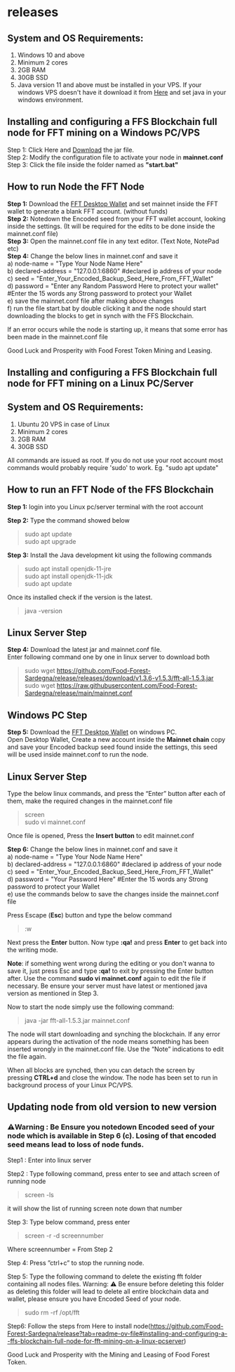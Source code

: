 # releases
## System and OS Requirements:<br>
1. Windows 10 and above
2. Minimum 2 cores
3. 2GB RAM
4. 30GB SSD
2. Java version 11 and above must be installed in your VPS. If your windows VPS doesn't have it download it from [Here](https://www.java.com/en/download/) and set java in your windows environment.
## Installing and configuring a FFS Blockchain full node for FFT mining on a Windows PC/VPS<br>
 Step 1: Click Here and [Download](https://github.com/Food-Forest-Sardegna/release/releases/download/v1.3.6-v1.5.3/fft-all-1.5.3.jar) the jar file.<br>
 Step 2: Modify the configuration file to activate your node in **mainnet.conf**<br>
 Step 3: Click the file inside the folder named as **"start.bat"**

## How to run Node the FFT Node
**Step 1:** Download the [FFT Desktop Wallet](https://github.com/Food-Forest-Sardegna/FFTfx-Wallet/archive/refs/heads/main.zip) and set mainnet inside the FFT wallet to generate a blank FFT account. (without funds)<br> 
**Step 2:** Notedown the Encoded seed from your FFT wallet account, looking inside the settings. (It will be required for the edits to be done inside the mainnet.conf file)<br>
**Step 3:** Open the mainnet.conf file in any text editor. (Text Note, NotePad etc)<br>
**Step 4:** Change the below lines in mainnet.conf and save it<br>
a) node-name = "Type Your Node Name Here"<br>
b) declared-address = "127.0.0.1:6860" #declared ip address of your node<br>
c) seed = "Enter_Your_Encoded_Backup_Seed_Here_From_FFT_Wallet" <br>
d) password = "Enter any Random Password Here to protect your wallet" #Enter the 15 words any Strong password to protect your Wallet<br>
e) save the mainnet.conf file after making above changes <br>
f) run the file start.bat by double clicking it and the node should start downloading the blocks to get in synch with the FFS Blockchain.<br>

If an error occurs while the node is starting up, it means that some error has been made in the mainnet.conf file

Good Luck and Prosperity with Food Forest Token Mining and Leasing.

## Installing and configuring a  FFS Blockchain full node for FFT mining on a Linux PC/Server
## System and OS Requirements:<br>
1. Ubuntu 20 VPS in case of Linux<br>
2. Minimum 2 cores<br>
3. 2GB RAM<br>
4. 30GB SSD<br>

All commands are issued as root. If you do not use your root account most commands would probably require 'sudo' to work. Eg. "sudo apt update"<br>

## How to run an FFT Node of the FFS Blockchain

**Step 1:** login into you Linux pc/server terminal with the root account<br>

**Step 2:** Type the command showed below<br>
>sudo apt update<br>
>sudo apt upgrade<br>
 
**Step 3:** Install the Java development kit using the following commands<br>
> sudo apt install openjdk-11-jre <br>
> sudo apt install openjdk-11-jdk <br>
> sudo apt update <br>

Once its installed check if the version is the latest.
> java -version

## Linux Server Step
**Step 4:** Download the latest jar and mainnet.conf file.<br>
Enter following command one by one in linux server to download both<br>
> sudo wget https://github.com/Food-Forest-Sardegna/release/releases/download/v1.3.6-v1.5.3/fft-all-1.5.3.jar<br>
> sudo wget https://raw.githubusercontent.com/Food-Forest-Sardegna/release/main/mainnet.conf<br>

## Windows PC Step
**Step 5:** Download the [FFT Desktop Wallet](https://github.com/Food-Forest-Sardegna/FFTfx-Wallet/archive/refs/heads/main.zip) on windows PC.<br>
Open Desktop Wallet, Create a new account inside the **Mainnet chain** copy and save your Encoded backup seed found inside the settings, this seed will be used inside mainnet.conf to run the node.

## Linux Server Step
Type the below linux commands, and press the “Enter” button after each of them, make the required changes in the mainnet.conf file<br>
> screen<br>
> sudo vi mainnet.conf<br>

Once file is opened, Press the **Insert button** to edit mainnet.conf<br>

**Step 6:** Change the below lines in mainnet.conf and save it<br>
a) node-name = "Type Your Node Name Here"<br>
b) declared-address = "127.0.0.1:6860" #declared ip address of your node<br>
c) seed = "Enter_Your_Encoded_Backup_Seed_Here_From_FFT_Wallet"<br>
d) password = "Your Password Here" #Enter the 15 words any Strong password to protect your Wallet<br>
e) use the commands below to save the changes inside the mainnet.conf file <br>

Press Escape (**Esc**) button and type the below command 
>:w

Next press the **Enter** button.
Now type **:qa!** and press **Enter** to get back into the writing mode.

**Note**: if something went wrong during the editing or you don't wanna to save it, just press Esc and type **:qa!** to exit by pressing the Enter button after. Use the command **sudo vi mainnet.conf** again to edit the file if necessary. Be ensure your server must have latest or mentioned java version as mentioned in Step 3.

Now to start the node simply use the following command:
>java -jar fft-all-1.5.3.jar mainnet.conf

The node will start downloading and synching the blockchain. If any error appears during the activation of the node means something has been inserted wrongly in the mainnet.conf file. Use the “Note” indications to edit the file again.

When all blocks are synched, then you can detach the screen by pressing **CTRL+d** and close the window. The node has been set to run in background process of your Linux PC/VPS.


## Updating node from old version to new version
### ⚠️Warning : **Be Ensure you notedown Encoded seed of your node which is available in Step 6 (c). Losing of that encoded seed means lead to loss of node funds.**  

Step1 : Enter into linux server

Step2 : Type following command, press enter to see and attach screen of running node
> screen -ls
 
it will show the list of running screen note down that number

Step 3: Type below command, press enter
> screen -r -d screennumber

Where screennumber = From Step 2

Step 4: Press ”ctrl+c” to stop the running node.

Step 5: Type the following command to delete the existing fft folder containing all nodes files. 
Warning: ⚠️ Be ensure before deleting this folder as deleting this folder will lead to delete all entire blockchain data and wallet, please ensure you have Encoded Seed of your node.  

> sudo rm -rf /opt/fft

Step6: Follow the steps from Here to install node(https://github.com/Food-Forest-Sardegna/release?tab=readme-ov-file#installing-and-configuring-a--ffs-blockchain-full-node-for-fft-mining-on-a-linux-pcserver)


Good Luck and Prosperity with the Mining and Leasing of Food Forest Token.